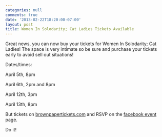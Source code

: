 ```yaml
---
categories: null
comments: true
date: '2013-02-22T18:20:00-07:00'
layout: post
title: Women In Solodarity; Cat Ladies Tickets Available
---
```


Great news, you can now buy your tickets for Women In Solodarity; Cat Ladies! The space is very intimate so be sure and purchase your tickets early to avoid sell out situations!

Dates/times:

April 5th, 8pm

April 6th, 2pm and 8pm

April 12th, 3pm

April 13th, 8pm

But tickets on [brownpapertickets.com](http://catladies.brownpapertickets.com/) and RSVP on the [facebook event](https://www.facebook.com/events/102148146638070/) page.

Do it!